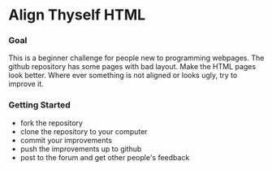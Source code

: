 # Align Thyself HTML

### Goal
This is a beginner challenge for people new to programming webpages. The github repository has some pages with bad layout. Make the HTML pages look better. Where ever something is not aligned or looks ugly, try to improve it.

### Getting Started

 - fork the repository
 - clone the repository to your computer
 - commit your improvements
 - push the improvements up to github
 - post to the forum and get other people's feedback

